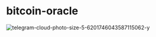 # bitcoin-oracle

![telegram-cloud-photo-size-5-6201746043587115062-y](https://github.com/alexgo-io/bitcoin-oracle/assets/443225/1803ce74-4db4-45bd-b711-796d6a68be26)
